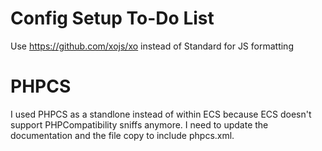 # Config Setup To-Do List

Use https://github.com/xojs/xo instead of Standard for JS formatting

# PHPCS

I used PHPCS as a standlone instead of within ECS because ECS doesn't support PHPCompatibility
sniffs anymore. I need to update the documentation and the file copy to include phpcs.xml.
